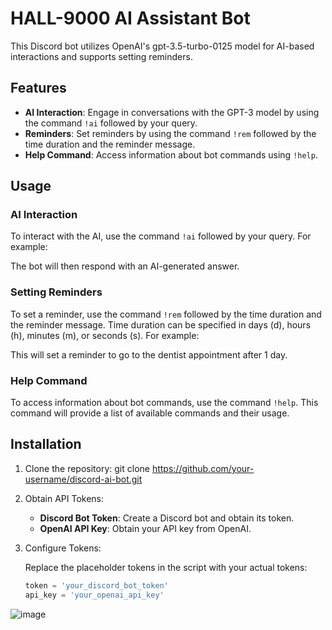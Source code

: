 # HALL-9000 AI Assistant Bot

This Discord bot utilizes OpenAI's gpt-3.5-turbo-0125 model for AI-based interactions and supports setting reminders. 

## Features

- **AI Interaction**: Engage in conversations with the GPT-3 model by using the command `!ai` followed by your query.
- **Reminders**: Set reminders by using the command `!rem` followed by the time duration and the reminder message.
- **Help Command**: Access information about bot commands using `!help`.

## Usage

### AI Interaction

To interact with the AI, use the command `!ai` followed by your query. For example:


The bot will then respond with an AI-generated answer.

### Setting Reminders

To set a reminder, use the command `!rem` followed by the time duration and the reminder message. Time duration can be specified in days (d), hours (h), minutes (m), or seconds (s). For example:

This will set a reminder to go to the dentist appointment after 1 day.

### Help Command

To access information about bot commands, use the command `!help`. This command will provide a list of available commands and their usage.

## Installation

1. Clone the repository:
git clone https://github.com/your-username/discord-ai-bot.git


2. Obtain API Tokens:

   - **Discord Bot Token**: Create a Discord bot and obtain its token.
   - **OpenAI API Key**: Obtain your API key from OpenAI.

3. Configure Tokens:

   Replace the placeholder tokens in the script with your actual tokens:

   ```python
   token = 'your_discord_bot_token'
   api_key = 'your_openai_api_key'


![image](https://github.com/vi2hnu/HAL-9000/assets/130527742/99022fee-4405-4c3d-ae20-841a1f91323f)


